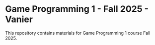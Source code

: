 # Game Programming 1 - Fall 2025 - Vanier

This repository contains materials for Game Programming 1 course Fall 2025.
